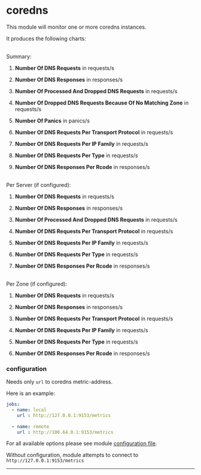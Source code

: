 # coredns

This module will monitor one or more coredns instances.


It produces the following charts:

<br>
Summary:

1. **Number Of DNS Requests** in requests/s

2. **Number Of DNS Responses** in responses/s

3. **Number Of Processed And Dropped DNS Requests** in requests/s

4. **Number Of Dropped DNS Requests Because Of No Matching Zone** in requests/s

5. **Number Of Panics** in panics/s

6. **Number Of DNS Requests Per Transport Protocol** in requests/s

7. **Number Of DNS Requests Per IP Family** in requests/s

8. **Number Of DNS Requests Per Type** in requests/s
 
9. **Number Of DNS Responses Per Rcode** in responses/s

<br> 
Per Server (if configured):

1. **Number Of DNS Requests** in requests/s

2. **Number Of DNS Responses** in responses/s

3. **Number Of Processed And Dropped DNS Requests** in requests/s

4. **Number Of DNS Requests Per Transport Protocol** in requests/s

5. **Number Of DNS Requests Per IP Family** in requests/s

6. **Number Of DNS Requests Per Type** in requests/s
 
7. **Number Of DNS Responses Per Rcode** in responses/s

<br> 
Per Zone (if configured):

1. **Number Of DNS Requests** in requests/s

2. **Number Of DNS Responses** in responses/s

3. **Number Of DNS Requests Per Transport Protocol** in requests/s

4. **Number Of DNS Requests Per IP Family** in requests/s

5. **Number Of DNS Requests Per Type** in requests/s
 
6. **Number Of DNS Responses Per Rcode** in responses/s


### configuration

Needs only `url` to coredns metric-address.

Here is an example:

```yaml
jobs:
  - name: local
    url : http://127.0.0.1:9153/metrics
      
  - name: remote
    url : http://100.64.0.1:9153/metrics
```

For all available options please see module [configuration file](https://github.com/netdata/go.d.plugin/blob/master/config/go.d/coredns.conf).

Without configuration, module attempts to connect to `http://127.0.0.1:9153/metrics`

---
